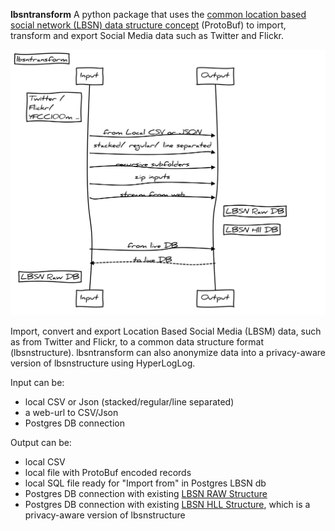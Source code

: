 **lbsntransform** A python package that uses the [common location based social network (LBSN) data structure concept](https://pypi.org/project/lbsnstructure/) (ProtoBuf) to import, transform and export Social Media data such as Twitter and Flickr.

![](inputoutput.svg)

Import, convert and export Location Based Social Media (LBSM) data, such as from Twitter and Flickr, to a common data structure format (lbsnstructure). lbsntransform can also anonymize data into a privacy-aware version of lbsnstructure using HyperLogLog.

Input can be:
- local CSV or Json (stacked/regular/line separated)
- a web-url to CSV/Json
- Postgres DB connection

Output can be:
- local CSV
- local file with ProtoBuf encoded records
- local SQL file ready for "Import from" in Postgres LBSN db
- Postgres DB connection with existing [LBSN RAW Structure](https://gitlab.vgiscience.de/lbsn/databases/rawdb)
- Postgres DB connection with existing [LBSN HLL Structure](https://gitlab.vgiscience.de/lbsn/databases/hlldb), which is a privacy-aware version of lbsnstructure
